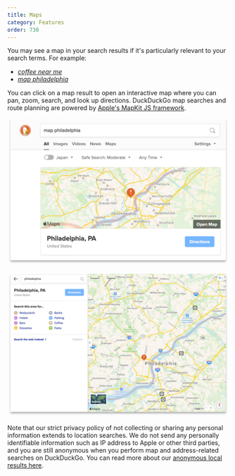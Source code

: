 ```yaml
---
title: Maps
category: Features
order: 730
---
```


You may see a map in your search results if it's particularly relevant to your search terms. For example:

- [*coffee near me*](https://duckduckgo.com/?q=coffee+near+me)
- [*map philadelphia*](https://duckduckgo.com/?q=map+philadelphia)

You can click on a map result to open an interactive map where you can pan, zoom, search, and look up directions. DuckDuckGo map searches and route planning are powered by [Apple's MapKit JS framework](https://developer.apple.com/maps/web/).

![Screenshot showing a map within DuckDuckGo Search results](/images/duckduckgo-map-example1.jpg)

![Screenshot showing an interactive map on DuckDuckGo Search](/images/duckduckgo-map-example2.jpg)

Note that our strict privacy policy of not collecting or sharing any personal information extends to location searches. We do not send any personally identifiable information such as IP address to Apple or other third parties, and you are still anonymous when you perform map and address-related searches on DuckDuckGo. You can read more about our [anonymous local results here](/privacy/anonymous-localized-results/).
